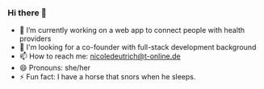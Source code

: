 ### Hi there 👋

- 🔭 I’m currently working on a web app to connect people with health providers
- 👯 I'm looking for a co-founder with full-stack development background
- 📫 How to reach me: nicoledeutrich@t-online.de 
- 😄 Pronouns: she/her
- ⚡ Fun fact: I have a horse that snors when he sleeps.

<!--
**NicoleDeu/NicoleDeu** is a ✨ _special_ ✨ repository because its `README.md` (this file) appears on your GitHub profile.

Here are some ideas to get you started:

- 🔭 I’m currently working on ...
- 🌱 I’m currently learning ...
- 👯 I’m looking to collaborate on ...
- 🤔 I’m looking for help with ...
- 💬 Ask me about ...
- 📫 How to reach me: ...
- 😄 Pronouns: ...
- ⚡ Fun fact: ...
-->
